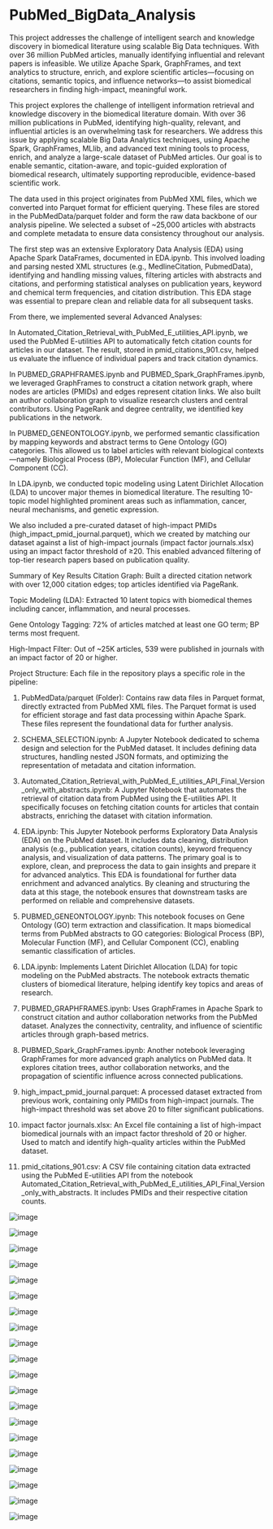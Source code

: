 # PubMed_BigData_Analysis
This project addresses the challenge of intelligent search and knowledge discovery in biomedical literature using scalable Big Data techniques. With over 36 million PubMed articles, manually identifying influential and relevant papers is infeasible. We utilize Apache Spark, GraphFrames, and text analytics to structure, enrich, and explore scientific articles—focusing on citations, semantic topics, and influence networks—to assist biomedical researchers in finding high-impact, meaningful work.

This project explores the challenge of intelligent information retrieval and knowledge discovery in the biomedical literature domain. With over 36 million publications in PubMed, identifying high-quality, relevant, and influential articles is an overwhelming task for researchers. We address this issue by applying scalable Big Data Analytics techniques, using Apache Spark, GraphFrames, MLlib, and advanced text mining tools to process, enrich, and analyze a large-scale dataset of PubMed articles. Our goal is to enable semantic, citation-aware, and topic-guided exploration of biomedical research, ultimately supporting reproducible, evidence-based scientific work.

The data used in this project originates from PubMed XML files, which we converted into Parquet format for efficient querying. These files are stored in the PubMedData/parquet folder and form the raw data backbone of our analysis pipeline. We selected a subset of ~25,000 articles with abstracts and complete metadata to ensure data consistency throughout our analysis.

The first step was an extensive Exploratory Data Analysis (EDA) using Apache Spark DataFrames, documented in EDA.ipynb. This involved loading and parsing nested XML structures (e.g., MedlineCitation, PubmedData), identifying and handling missing values, filtering articles with abstracts and citations, and performing statistical analyses on publication years, keyword and chemical term frequencies, and citation distribution. This EDA stage was essential to prepare clean and reliable data for all subsequent tasks.

From there, we implemented several Advanced Analyses:

In Automated_Citation_Retrieval_with_PubMed_E_utilities_API.ipynb, we used the PubMed E-utilities API to automatically fetch citation counts for articles in our dataset. The result, stored in pmid_citations_901.csv, helped us evaluate the influence of individual papers and track citation dynamics.

In PUBMED_GRAPHFRAMES.ipynb and PUBMED_Spark_GraphFrames.ipynb, we leveraged GraphFrames to construct a citation network graph, where nodes are articles (PMIDs) and edges represent citation links. We also built an author collaboration graph to visualize research clusters and central contributors. Using PageRank and degree centrality, we identified key publications in the network.

In PUBMED_GENEONTOLOGY.ipynb, we performed semantic classification by mapping keywords and abstract terms to Gene Ontology (GO) categories. This allowed us to label articles with relevant biological contexts—namely Biological Process (BP), Molecular Function (MF), and Cellular Component (CC).

In LDA.ipynb, we conducted topic modeling using Latent Dirichlet Allocation (LDA) to uncover major themes in biomedical literature. The resulting 10-topic model highlighted prominent areas such as inflammation, cancer, neural mechanisms, and genetic expression.

We also included a pre-curated dataset of high-impact PMIDs (high_impact_pmid_journal.parquet), which we created by matching our dataset against a list of high-impact journals (impact factor journals.xlsx) using an impact factor threshold of ≥20. This enabled advanced filtering of top-tier research papers based on publication quality.


Summary of Key Results
Citation Graph: Built a directed citation network with over 12,000 citation edges; top articles identified via PageRank.

Topic Modeling (LDA): Extracted 10 latent topics with biomedical themes including cancer, inflammation, and neural processes.

Gene Ontology Tagging: 72% of articles matched at least one GO term; BP terms most frequent.

High-Impact Filter: Out of ~25K articles, 539 were published in journals with an impact factor of 20 or higher.


Project Structure:
Each file in the repository plays a specific role in the pipeline:

1. PubMedData/parquet (Folder):
Contains raw data files in Parquet format, directly extracted from PubMed XML files. The Parquet format is used for efficient storage and fast data processing within Apache Spark. These files represent the foundational data for further analysis.

2. SCHEMA_SELECTION.ipynb:
A Jupyter Notebook dedicated to schema design and selection for the PubMed dataset. It includes defining data structures, handling nested JSON formats, and optimizing the representation of metadata and citation information.

3. Automated_Citation_Retrieval_with_PubMed_E_utilities_API_Final_Version_only_with_abstracts.ipynb:
A Jupyter Notebook that automates the retrieval of citation data from PubMed using the E-utilities API. It specifically focuses on fetching citation counts for articles that contain abstracts, enriching the dataset with citation information.

4. EDA.ipynb:
This Jupyter Notebook performs Exploratory Data Analysis (EDA) on the PubMed dataset. It includes data cleaning, distribution analysis (e.g., publication years, citation counts), keyword frequency analysis, and visualization of data patterns. The primary goal is to explore, clean, and preprocess the data to gain insights and prepare it for advanced analytics. This EDA is foundational for further data enrichment and advanced analytics. By cleaning and structuring the data at this stage, the notebook ensures that downstream tasks are performed on reliable and comprehensive datasets.

5. PUBMED_GENEONTOLOGY.ipynb:
This notebook focuses on Gene Ontology (GO) term extraction and classification. It maps biomedical terms from PubMed abstracts to GO categories: Biological Process (BP), Molecular Function (MF), and Cellular Component (CC), enabling semantic classification of articles.

6. LDA.ipynb:
Implements Latent Dirichlet Allocation (LDA) for topic modeling on the PubMed abstracts. The notebook extracts thematic clusters of biomedical literature, helping identify key topics and areas of research.

7. PUBMED_GRAPHFRAMES.ipynb:
Uses GraphFrames in Apache Spark to construct citation and author collaboration networks from the PubMed dataset. Analyzes the connectivity, centrality, and influence of scientific articles through graph-based metrics.

8. PUBMED_Spark_GraphFrames.ipynb:
Another notebook leveraging GraphFrames for more advanced graph analytics on PubMed data. It explores citation trees, author collaboration networks, and the propagation of scientific influence across connected publications.

9. high_impact_pmid_journal.parquet:
A processed dataset extracted from previous work, containing only PMIDs from high-impact journals. The high-impact threshold was set above 20 to filter significant publications.

10. impact factor journals.xlsx:
An Excel file containing a list of high-impact biomedical journals with an impact factor threshold of 20 or higher. Used to match and identify high-quality articles within the PubMed dataset.

11. pmid_citations_901.csv:
A CSV file containing citation data extracted using the PubMed E-utilities API from the notebook Automated_Citation_Retrieval_with_PubMed_E_utilities_API_Final_Version_only_with_abstracts. It includes PMIDs and their respective citation counts.

![image](https://github.com/user-attachments/assets/e549d46e-12ae-456e-b060-285002ad9b84)

![image](https://github.com/user-attachments/assets/dd5977c4-b318-4da9-8630-4bb4b8b47586)

![image](https://github.com/user-attachments/assets/b310274c-d4cd-4f0f-beeb-4bf3a13056c0)

![image](https://github.com/user-attachments/assets/bbbf0b29-e886-4958-8b11-000729bff652)

![image](https://github.com/user-attachments/assets/208a52d8-fbd6-4dbd-b24a-e3ed35e6b1d0)

![image](https://github.com/user-attachments/assets/3b3f11de-2994-4fb1-ba46-5533a64dcc85)

![image](https://github.com/user-attachments/assets/ebbc4e10-f869-402d-bdf6-7e901d485339)

![image](https://github.com/user-attachments/assets/da56167a-7dd2-4958-8245-e3a4eb5fc466)

![image](https://github.com/user-attachments/assets/821f7035-5385-48e7-9b4c-a7a9f379af0a)

![image](https://github.com/user-attachments/assets/df33e094-97ee-4dc9-b5e7-6837f0085338)

![image](https://github.com/user-attachments/assets/974ec8f8-623d-4412-be71-66abec7486d2)

![image](https://github.com/user-attachments/assets/79843ca7-f007-41b2-8666-35055f903c58)

![image](https://github.com/user-attachments/assets/1c0e6669-8587-44bd-91c0-77a1d9ee32b9)

![image](https://github.com/user-attachments/assets/2e975387-7634-42fb-88bc-42b800a505ca)

![image](https://github.com/user-attachments/assets/ab3309e4-473e-4bae-91c7-4815e7a9f13e)

![image](https://github.com/user-attachments/assets/e452a071-4347-4e71-925b-229ba2c1825f)

![image](https://github.com/user-attachments/assets/79cf9efe-2fb1-465e-82ae-bf2530b5183d)

![image](https://github.com/user-attachments/assets/ac8b04bd-f171-44cc-b0e4-305bbca74511)

![image](https://github.com/user-attachments/assets/9623830d-2894-47e1-bef2-08d83855d3c0)

![image](https://github.com/user-attachments/assets/734b099d-c5b6-4ccb-8eec-8e4ab0ada4f5)
